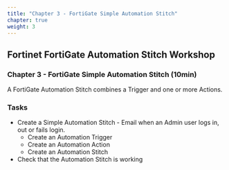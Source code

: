 ```yaml
---
title: "Chapter 3 - FortiGate Simple Automation Stitch"
chapter: true
weight: 3
---
```


## Fortinet FortiGate Automation Stitch Workshop

### Chapter 3 - FortiGate Simple Automation Stitch (10min)

A FortiGate Automation Stitch combines a Trigger and one or more Actions.

### Tasks

* Create a Simple Automation Stitch - Email when an Admin user logs in, out or fails login.
  * Create an Automation Trigger
  * Create an Automation Action
  * Create an Automation Stitch
* Check that the Automation Stitch is working

